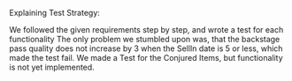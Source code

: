 Explaining Test Strategy:

We followed the given requirements step by step, and wrote a test for each functionality
The only problem we stumbled upon was, that the backstage pass quality does not increase by 3 when the SellIn date is 5 or less,
which made the test fail. We made a Test for the Conjured Items, but functionality is not yet implemented.
